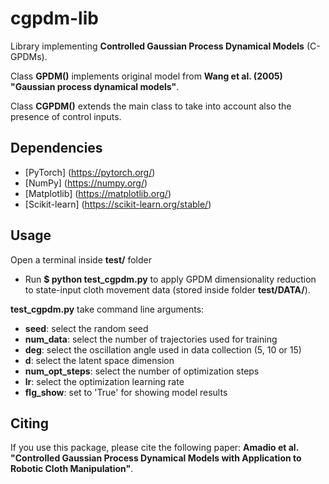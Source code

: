 # cgpdm-lib
Library implementing __Controlled Gaussian Process Dynamical Models__ (C-GPDMs).

Class __GPDM()__ implements original model from __Wang et al. (2005) "Gaussian process dynamical models"__.

Class __CGPDM()__ extends the main class to take into account also the presence of control inputs.


## Dependencies
- [PyTorch] (https://pytorch.org/)
- [NumPy] (https://numpy.org/)
- [Matplotlib] (https://matplotlib.org/)
- [Scikit-learn] (https://scikit-learn.org/stable/)

## Usage
Open a terminal inside __test/__ folder
- Run __$ python test_cgpdm.py__ to apply GPDM dimensionality reduction to state-input cloth movement data (stored inside folder __test/DATA/__).

__test_cgpdm.py__ take command line arguments:
- __seed__: select the random seed
- __num_data__: select the number of trajectories used for training
- __deg__: select the oscillation angle used in data collection (5, 10 or 15)
- __d__: select the latent space dimension
- __num_opt_steps__: select the number of optimization steps
- __lr__: select the optimization learning rate
- __flg_show__: set to 'True' for showing model results

## Citing
If you use this package, please cite the following paper: __Amadio et al. "Controlled Gaussian Process Dynamical Models with Application to Robotic Cloth Manipulation"__.
